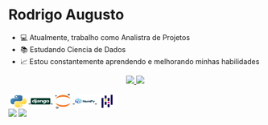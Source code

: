 # Rodrigo Augusto
 - 💻 Atualmente, trabalho como Analistra de Projetos
 - 📚 Estudando Ciencia de Dados
 - 📈 Estou constantemente aprendendo e melhorando minhas habilidades
 
 
<div align="center">
  <a href="https://github.com/jessicaaraujo">
  <img height="180em" src="https://github-readme-stats.vercel.app/api?username=Rodrigoaugustoalves&show_icons=true&theme=dracula&include_all_commits=true&count_private=true"/>
  <img height="180em" src="https://github-readme-stats.vercel.app/api/top-langs/?username=Rodrigoaugustoalves&layout=compact&langs_count=7&theme=dracula"/>
</div>
 <div style="display: inline_block"><br>
  <img align="center" alt="Rodrigo-Python" height="30" width="40" src="https://raw.githubusercontent.com/devicons/devicon/master/icons/python/python-original.svg">
  <img align="center" alt="Rodrigo-Django" height="30" width="40" src="https://raw.githubusercontent.com/devicons/devicon/master/icons/django/django-plain.svg">
  <img align="center" alt="Rodrigo-Jupyter" height="30" width="40" src="https://raw.githubusercontent.com/devicons/devicon/master/icons/jupyter/jupyter-original.svg">
  <img align="center" alt="Rodrigo-Numpy" height="30" width="40" src="https://raw.githubusercontent.com/devicons/devicon/master/icons/numpy/numpy-original-wordmark.svg">
  <img align="center" alt="Rodrigo-Pandas" height="30" width="40" src="https://raw.githubusercontent.com/devicons/devicon/master/icons/pandas/pandas-original.svg">

</div>
<div> 
  <a href = "mailto:Rodrigoaugustoalves@outlook.com"><img src="https://img.shields.io/badge/-Gmail-%23333?style=for-the-badge&logo=gmail&logoColor=white" target="_blank"></a>
  <a href="https:https://www.linkedin.com/in/rodrigoaugusto-/" target="_blank"><img src="https://img.shields.io/badge/-LinkedIn-%230077B5?style=for-the-badge&logo=linkedin&logoColor=white" target="_blank"></a> 
</div>
